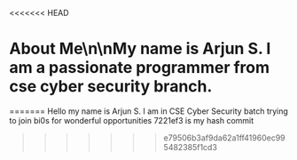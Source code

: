 <<<<<<< HEAD
# About Me\n\nMy name is Arjun S. I am a passionate programmer from cse cyber security branch.
=======
Hello my name is Arjun S. I am in CSE Cyber Security batch trying to join bi0s for wonderful opportunities
7221ef3 is my hash commit
>>>>>>> e79506b3af9da62a1ff41960ec995482385f1cd3
